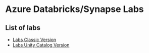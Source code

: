 # Azure Databricks/Synapse Labs

## List of labs

- [Labs Classic Version](Labs/classic_version/README.md)
- [Labs Unity Catalog Version](Labs/unity_version/README.md)